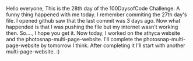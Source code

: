 Hello everyone,
This is the 28th day of the 100DaysofCode Challenge.
A funny thing happened with me today. I remember commiting the 27th day's file. I opened github saw that the last commit was 3 days ago. Now what happended is that I was pushing the file but my internet wasn't working then. So...., I hope you get it.
Now today, I worked on the athyca website and the photosnap-multi-page-website. I'll complete the photosnap-multi-page-website by tomorrow I think. After completing it I'll start with another multi-page-website. :)